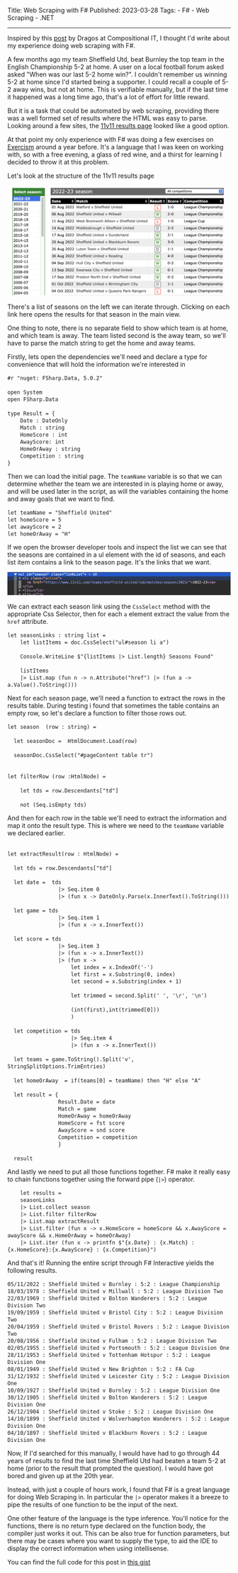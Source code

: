 Title: Web Scraping with F#
Published: 2023-03-28
Tags: 
    - F#
    - Web Scraping
    - .NET

---

Inspired by this [post]("https://www.compositional-it.com/news-blog/web-scraping-with-f/") by Dragos at Compositional IT, I thought I'd write about my experience doing web scraping with F#.

A few months ago my team Sheffield Utd, beat Burnley the top team in the English Championship 5-2 at home. A user on a local football forum asked asked "When was our last 5-2 home win?". I couldn't remember us winning 5-2 at home since I'd started being a supporter. I could recall a couple of 5-2 away wins, but not at home. This is verifiable manually, but if the last time it happened was a long time ago, that's a lot of effort for little reward.

But it is a task that could be automated by web scraping, providing there was a well formed set of results where the HTML was easy to parse. Looking around a few sites, the [11v11 results page]("https://www.11v11.com/teams/sheffield-united/tab/matches/") looked like a good option.

At that point my only experience with F# was doing a few exercises on [Exercism]("https://exercism.org/tracks/fsharp") around a year before. It's a language that I was keen on working with, so with a free evening, a glass of red wine, and a thirst for learning I decided to throw it at this problem.

Let's look at the structure of the 11v11 results page

<img src="../images/blog/web-scraping-with-fsharp/11v11Results.png" class="img-fluid" title="The 11 v 11 results page showing the structure" alt="The 11 v 11 results page showing the structure"/>  

<br>

There's a list of seasons on the left we can iterate through. Clicking on each link here opens the results for that season in the main view.

One thing to note, there is no separate field to show which team is at home, and which team is away. The team listed second is the away team, so we'll have to parse the match string to get the home and away teams.

Firstly, lets open the dependencies we'll need and declare a type for convenience that will hold the information we're interested in

```
#r "nuget: FSharp.Data, 5.0.2"

open System
open FSharp.Data

type Result = {
    Date : DateOnly
    Match : string
    HomeScore : int
    AwayScore: int
    HomeOrAway : string
    Competition : string
}  

```
 Then we can load the initial page. The `teamName` variable is so that we can determine whether the team we are interested in is playing home or away, and will be used later in the script, as will the variables containing the home and away goals that we want to find.

```
let teamName = "Sheffield United"
let homeScore = 5
let awayScore = 2
let homeOrAway = "H"
```

If we open the browser developer tools and inspect the list we can see that the seasons are contained in a ul element with the id of seasons, and each list item contains a link to the season page. It's the links that we want.

<img src="../images/blog/web-scraping-with-fsharp/seasonlinks.png" class="img-fluid" title="Dev Tools showing the Ul for the seasons" alt="Dev Tools showing the Ul for the seasons"/>  

<br>

We can extract each season link using the `CssSelect` method with the appropriate Css Selector, then for each `a` element extract the value from the `href` attribute.

```
let seasonLinks : string list =
    let listItems = doc.CssSelect("ul#season li a")
    
    Console.WriteLine $"{listItems |> List.length} Seasons Found"
    
    listItems
    |> List.map (fun n -> n.Attribute("href") |> (fun a -> a.Value().ToString())) 
```

Next for each season page, we'll need a function to extract the rows in the results table. During testing i found that sometimes the table contains an empty row, so let's declare a function to filter those rows out.

```
let season  (row : string) =

  let seasonDoc =  HtmlDocument.Load(row)
 
  seasonDoc.CssSelect("#pageContent table tr")
  

let filterRow (row :HtmlNode) =
   
    let tds = row.Descendants["td"]
   
    not (Seq.isEmpty tds)
```


And then for each row in the table we'll need to extract the information and map it onto the result type. This is where we need to the `teamName` variable we declared earlier.

```

let extractResult(row : HtmlNode) =
 
  let tds = row.Descendants["td"]
 
  let date =  tds
                |> Seq.item 0
                |> (fun x -> DateOnly.Parse(x.InnerText().ToString()))
 
  let game = tds
                |> Seq.item 1
                |> (fun x -> x.InnerText())
         
  let score = tds
                |> Seq.item 3
                |> (fun x -> x.InnerText())
                |> (fun x ->
                    let index = x.IndexOf('-')
                    let first = x.Substring(0, index)
                    let second = x.Substring(index + 1)
                   
                    let trimmed = second.Split(' ', '\r', '\n')
                   
                    (int(first),int(trimmed[0]))
                    )
               
  let competition = tds
                    |> Seq.item 4
                    |> (fun x -> x.InnerText())
                   
  let teams = game.ToString().Split('v', StringSplitOptions.TrimEntries)
 
  let homeOrAway  = if(teams[0] = teamName) then "H" else "A"
 
  let result = {
                Result.Date = date
                Match = game
                HomeOrAway = homeOrAway
                HomeScore = fst score
                AwayScore = snd score
                Competition = competition
                }
                   
  result

```


And lastly we need to put all those functions together. F# make it really easy to chain functions together using the forward pipe (`|>`) operator.

```
    let results =
    seasonLinks
    |> List.collect season
    |> List.filter filterRow
    |> List.map extractResult
    |> List.filter (fun x -> x.HomeScore = homeScore && x.AwayScore = awayScore && x.HomeOrAway = homeOrAway)
    |> List.iter (fun x -> printfn $"{x.Date} : {x.Match} : {x.HomeScore}:{x.AwayScore} : {x.Competition}")
```
And that's it! Running the entire script through F# Interactive yields the following results. 

```
05/11/2022 : Sheffield United v Burnley : 5:2 : League Championship
18/03/1978 : Sheffield United v Millwall : 5:2 : League Division Two
22/03/1969 : Sheffield United v Bolton Wanderers : 5:2 : League Division Two
19/09/1959 : Sheffield United v Bristol City : 5:2 : League Division Two
20/04/1959 : Sheffield United v Bristol Rovers : 5:2 : League Division Two
20/08/1956 : Sheffield United v Fulham : 5:2 : League Division Two
02/05/1955 : Sheffield United v Portsmouth : 5:2 : League Division One
28/11/1953 : Sheffield United v Tottenham Hotspur : 5:2 : League Division One
08/01/1949 : Sheffield United v New Brighton : 5:2 : FA Cup
31/12/1932 : Sheffield United v Leicester City : 5:2 : League Division One
10/09/1927 : Sheffield United v Burnley : 5:2 : League Division One
30/12/1905 : Sheffield United v Bolton Wanderers : 5:2 : League Division One
26/12/1904 : Sheffield United v Stoke : 5:2 : League Division One
14/10/1899 : Sheffield United v Wolverhampton Wanderers : 5:2 : League Division One
04/10/1897 : Sheffield United v Blackburn Rovers : 5:2 : League Division One
```

Now, If I'd searched for this manually, I would have had to go through 44 years of results to find the last time Sheffield Utd had beaten a team 5-2 at home (prior to the result that prompted the question). I would have got bored and given up at the 20th year.

Instead, with just a couple of hours work, I found that F# is a great language for doing Web Scraping in. In particular the `|>` operator makes it a breeze to pipe the results of one function to be the input of the next. 

One other feature of the language is the type inference. You'll notice for the functions, there is no return type declared on the function body, the compiler just works it out. This can be also true for function parameters, but there may be cases where you want to supply the type, to aid the IDE to display the correct information when using intellisense.

You can find the full code for this post in [this gist]("https://gist.github.com/MrBliz/36bd1885e983236e5373743df57d8e99")
